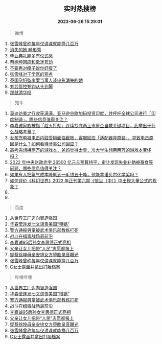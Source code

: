 <div align="center"><h2>实时热搜榜</h2><h4>2023-06-26 15:29:01</h4></div>

> 微博  

1. [张雪峰曾称每年仅讲课就能挣几百万](https://s.weibo.com/weibo?q=%23%E5%BC%A0%E9%9B%AA%E5%B3%B0%E6%9B%BE%E7%A7%B0%E6%AF%8F%E5%B9%B4%E4%BB%85%E8%AE%B2%E8%AF%BE%E5%B0%B1%E8%83%BD%E6%8C%A3%E5%87%A0%E7%99%BE%E4%B8%87%23&t=31&band_rank=1&Refer=top)<br />
2. [消失的她 畸形秀](https://s.weibo.com/weibo?q=%E6%B6%88%E5%A4%B1%E7%9A%84%E5%A5%B9%20%E7%95%B8%E5%BD%A2%E7%A7%80&t=31&band_rank=2&Refer=top)<br />
3. [毕业典礼能多有仪式感](https://s.weibo.com/weibo?q=%23%E6%AF%95%E4%B8%9A%E5%85%B8%E7%A4%BC%E8%83%BD%E5%A4%9A%E6%9C%89%E4%BB%AA%E5%BC%8F%E6%84%9F%23&t=31&band_rank=3&Refer=top)<br />
4. [蔡徐坤回应和歌迷互动](https://s.weibo.com/weibo?q=%23%E8%94%A1%E5%BE%90%E5%9D%A4%E5%9B%9E%E5%BA%94%E5%92%8C%E6%AD%8C%E8%BF%B7%E4%BA%92%E5%8A%A8%23&t=31&band_rank=4&Refer=top)<br />
5. [不要再对瘦子说你好瘦了](https://s.weibo.com/weibo?q=%23%E4%B8%8D%E8%A6%81%E5%86%8D%E5%AF%B9%E7%98%A6%E5%AD%90%E8%AF%B4%E4%BD%A0%E5%A5%BD%E7%98%A6%E4%BA%86%23&t=31&band_rank=5&Refer=top)<br />
6. [张雪峰对于学医的观点](https://s.weibo.com/weibo?q=%E5%BC%A0%E9%9B%AA%E5%B3%B0%E5%AF%B9%E4%BA%8E%E5%AD%A6%E5%8C%BB%E7%9A%84%E8%A7%82%E7%82%B9&t=31&band_rank=6&Refer=top)<br />
7. [泰国孕妇坠崖案当事人谈电影消失的她](https://s.weibo.com/weibo?q=%23%E6%B3%B0%E5%9B%BD%E5%AD%95%E5%A6%87%E5%9D%A0%E5%B4%96%E6%A1%88%E5%BD%93%E4%BA%8B%E4%BA%BA%E8%B0%88%E7%94%B5%E5%BD%B1%E6%B6%88%E5%A4%B1%E7%9A%84%E5%A5%B9%23&t=31&band_rank=7&Refer=top)<br />
8. [刘芸管控郑钧从头到脚](https://s.weibo.com/weibo?q=%23%E5%88%98%E8%8A%B8%E7%AE%A1%E6%8E%A7%E9%83%91%E9%92%A7%E4%BB%8E%E5%A4%B4%E5%88%B0%E8%84%9A%23&t=31&band_rank=8&Refer=top)<br />
9. [那就清华呗](https://s.weibo.com/weibo?q=%23%E9%82%A3%E5%B0%B1%E6%B8%85%E5%8D%8E%E5%91%97%23&t=31&band_rank=9&Refer=top)<br />

> 知乎  

1. [莫迪访美之行收获满满，亚马逊谷歌加码投资印度，并呼吁全球公司进行「印度制造」，哪些信息值得关注？](https://www.zhihu.com/question/608567391)<br />
2. [李嘉诚家族被指「趁火打劫」连续抄底两上市房企自救关键项目，此举出于什么战略考量？](https://www.zhihu.com/question/608665319)<br />
3. [女孩充电被电击内脏受损面临截肢，客服回应「适配器非原装」，导致电击原因是什么？如何看待涉事公司回应？](https://www.zhihu.com/question/608412173)<br />
4. [高考完想换两万的游戏本，爸妈觉得太贵，准大学生想用两万的游戏本奢侈吗？](https://www.zhihu.com/question/606787090)<br />
5. [2022 年中央财政赤字 26500 亿元与预算持平，审计发现失业补助被蚕食等问题，哪些信息值得关注？](https://www.zhihu.com/question/608671302)<br />
6. [如果有人把氨气成本降低到一毛钱五十吨，他能拿诺贝尔化学奖吗？](https://www.zhihu.com/question/606420864)<br />
7. [如何评价《科幻世界》2023 年正刊第六期《依尘（中）》中出现大量公式的现象？](https://www.zhihu.com/question/606816750)<br />
8. []()<br />
9. []()<br />

> 百度  

1. [从世界工厂迈向智造强国](https://www.baidu.com/s?wd=%E4%BB%8E%E4%B8%96%E7%95%8C%E5%B7%A5%E5%8E%82%E8%BF%88%E5%90%91%E6%99%BA%E9%80%A0%E5%BC%BA%E5%9B%BD&sa=fyb_news&rsv_dl=fyb_news)<br />
2. [华春莹连发七文谴责美国“甩锅”](https://www.baidu.com/s?wd=%E5%8D%8E%E6%98%A5%E8%8E%B9%E8%BF%9E%E5%8F%91%E4%B8%83%E6%96%87%E8%B0%B4%E8%B4%A3%E7%BE%8E%E5%9B%BD%E2%80%9C%E7%94%A9%E9%94%85%E2%80%9D&sa=fyb_news&rsv_dl=fyb_news)<br />
3. [警方通报男童被武术俱乐部教练打死](https://www.baidu.com/s?wd=%E8%AD%A6%E6%96%B9%E9%80%9A%E6%8A%A5%E7%94%B7%E7%AB%A5%E8%A2%AB%E6%AD%A6%E6%9C%AF%E4%BF%B1%E4%B9%90%E9%83%A8%E6%95%99%E7%BB%83%E6%89%93%E6%AD%BB&sa=fyb_news&rsv_dl=fyb_news)<br />
4. [战斗在缉毒战场最前沿](https://www.baidu.com/s?wd=%E6%88%98%E6%96%97%E5%9C%A8%E7%BC%89%E6%AF%92%E6%88%98%E5%9C%BA%E6%9C%80%E5%89%8D%E6%B2%BF&sa=fyb_news&rsv_dl=fyb_news)<br />
5. [李嘉诚95后孙女李思德正式亮相](https://www.baidu.com/s?wd=%E6%9D%8E%E5%98%89%E8%AF%9A95%E5%90%8E%E5%AD%99%E5%A5%B3%E6%9D%8E%E6%80%9D%E5%BE%B7%E6%AD%A3%E5%BC%8F%E4%BA%AE%E7%9B%B8&sa=fyb_news&rsv_dl=fyb_news)<br />
6. [父亲让女儿把带“人民”志愿都报上](https://www.baidu.com/s?wd=%E7%88%B6%E4%BA%B2%E8%AE%A9%E5%A5%B3%E5%84%BF%E6%8A%8A%E5%B8%A6%E2%80%9C%E4%BA%BA%E6%B0%91%E2%80%9D%E5%BF%97%E6%84%BF%E9%83%BD%E6%8A%A5%E4%B8%8A&sa=fyb_news&rsv_dl=fyb_news)<br />
7. [疑蔡徐坤母亲安排女方堕胎录音曝光](https://www.baidu.com/s?wd=%E7%96%91%E8%94%A1%E5%BE%90%E5%9D%A4%E6%AF%8D%E4%BA%B2%E5%AE%89%E6%8E%92%E5%A5%B3%E6%96%B9%E5%A0%95%E8%83%8E%E5%BD%95%E9%9F%B3%E6%9B%9D%E5%85%89&sa=fyb_news&rsv_dl=fyb_news)<br />
8. [张雪峰曾称每年仅讲课就能挣几百万](https://www.baidu.com/s?wd=%E5%BC%A0%E9%9B%AA%E5%B3%B0%E6%9B%BE%E7%A7%B0%E6%AF%8F%E5%B9%B4%E4%BB%85%E8%AE%B2%E8%AF%BE%E5%B0%B1%E8%83%BD%E6%8C%A3%E5%87%A0%E7%99%BE%E4%B8%87&sa=fyb_news&rsv_dl=fyb_news)<br />
9. [C女士露面并拿出打胎档案](https://www.baidu.com/s?wd=C%E5%A5%B3%E5%A3%AB%E9%9C%B2%E9%9D%A2%E5%B9%B6%E6%8B%BF%E5%87%BA%E6%89%93%E8%83%8E%E6%A1%A3%E6%A1%88&sa=fyb_news&rsv_dl=fyb_news)<br />

> 哔哩哔哩  

1. [从世界工厂迈向智造强国](https://www.baidu.com/s?wd=%E4%BB%8E%E4%B8%96%E7%95%8C%E5%B7%A5%E5%8E%82%E8%BF%88%E5%90%91%E6%99%BA%E9%80%A0%E5%BC%BA%E5%9B%BD&sa=fyb_news&rsv_dl=fyb_news)<br />
2. [华春莹连发七文谴责美国“甩锅”](https://www.baidu.com/s?wd=%E5%8D%8E%E6%98%A5%E8%8E%B9%E8%BF%9E%E5%8F%91%E4%B8%83%E6%96%87%E8%B0%B4%E8%B4%A3%E7%BE%8E%E5%9B%BD%E2%80%9C%E7%94%A9%E9%94%85%E2%80%9D&sa=fyb_news&rsv_dl=fyb_news)<br />
3. [警方通报男童被武术俱乐部教练打死](https://www.baidu.com/s?wd=%E8%AD%A6%E6%96%B9%E9%80%9A%E6%8A%A5%E7%94%B7%E7%AB%A5%E8%A2%AB%E6%AD%A6%E6%9C%AF%E4%BF%B1%E4%B9%90%E9%83%A8%E6%95%99%E7%BB%83%E6%89%93%E6%AD%BB&sa=fyb_news&rsv_dl=fyb_news)<br />
4. [战斗在缉毒战场最前沿](https://www.baidu.com/s?wd=%E6%88%98%E6%96%97%E5%9C%A8%E7%BC%89%E6%AF%92%E6%88%98%E5%9C%BA%E6%9C%80%E5%89%8D%E6%B2%BF&sa=fyb_news&rsv_dl=fyb_news)<br />
5. [李嘉诚95后孙女李思德正式亮相](https://www.baidu.com/s?wd=%E6%9D%8E%E5%98%89%E8%AF%9A95%E5%90%8E%E5%AD%99%E5%A5%B3%E6%9D%8E%E6%80%9D%E5%BE%B7%E6%AD%A3%E5%BC%8F%E4%BA%AE%E7%9B%B8&sa=fyb_news&rsv_dl=fyb_news)<br />
6. [父亲让女儿把带“人民”志愿都报上](https://www.baidu.com/s?wd=%E7%88%B6%E4%BA%B2%E8%AE%A9%E5%A5%B3%E5%84%BF%E6%8A%8A%E5%B8%A6%E2%80%9C%E4%BA%BA%E6%B0%91%E2%80%9D%E5%BF%97%E6%84%BF%E9%83%BD%E6%8A%A5%E4%B8%8A&sa=fyb_news&rsv_dl=fyb_news)<br />
7. [疑蔡徐坤母亲安排女方堕胎录音曝光](https://www.baidu.com/s?wd=%E7%96%91%E8%94%A1%E5%BE%90%E5%9D%A4%E6%AF%8D%E4%BA%B2%E5%AE%89%E6%8E%92%E5%A5%B3%E6%96%B9%E5%A0%95%E8%83%8E%E5%BD%95%E9%9F%B3%E6%9B%9D%E5%85%89&sa=fyb_news&rsv_dl=fyb_news)<br />
8. [张雪峰曾称每年仅讲课就能挣几百万](https://www.baidu.com/s?wd=%E5%BC%A0%E9%9B%AA%E5%B3%B0%E6%9B%BE%E7%A7%B0%E6%AF%8F%E5%B9%B4%E4%BB%85%E8%AE%B2%E8%AF%BE%E5%B0%B1%E8%83%BD%E6%8C%A3%E5%87%A0%E7%99%BE%E4%B8%87&sa=fyb_news&rsv_dl=fyb_news)<br />
9. [C女士露面并拿出打胎档案](https://www.baidu.com/s?wd=C%E5%A5%B3%E5%A3%AB%E9%9C%B2%E9%9D%A2%E5%B9%B6%E6%8B%BF%E5%87%BA%E6%89%93%E8%83%8E%E6%A1%A3%E6%A1%88&sa=fyb_news&rsv_dl=fyb_news)<br />
